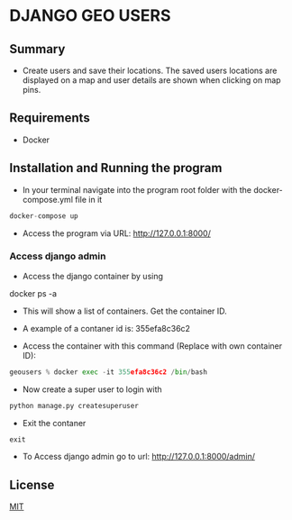 # DJANGO GEO USERS

## Summary
- Create users and save their locations. The saved users locations are displayed on a map and user details are shown when clicking on map pins.


## Requirements
- Docker


## Installation and Running the program
- In your terminal navigate into the program root folder with the docker-compose.yml file in it

```python
docker-compose up
```

- Access the program via URL: http://127.0.0.1:8000/


### Access django admin
- Access the django container by using

docker ps -a 

- This will show a list of containers. Get the container ID.
- A example of a contaner id is: 355efa8c36c2

- Access the container with this command (Replace with own container ID):
```python
geousers % docker exec -it 355efa8c36c2 /bin/bash
```

- Now create a super user to login with
```python
python manage.py createsuperuser
```

- Exit the contaner
```python
exit
```

-  To Access django admin go to url: http://127.0.0.1:8000/admin/





## License

[MIT](https://choosealicense.com/licenses/mit/)